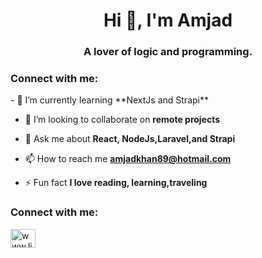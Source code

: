 <h1 align="center">Hi 👋, I'm Amjad</h1>
<h3 align="center">A lover of logic and programming.</h3>
<h3 align="left">Connect with me:</h3>
- 🌱 I’m currently learning **NextJs and Strapi**

- 👯 I’m looking to collaborate on **remote projects**

- 💬 Ask me about **React, NodeJs,Laravel,and Strapi**

- 📫 How to reach me **amjadkhan89@hotmail.com**

  
- ⚡ Fun fact **I love reading, learning,traveling**

<h3 align="left">Connect with me:</h3>
<p align="left">

<a href="https://linkedin.com/in/amjadgul" target="blank"><img align="center" src="https://media.licdn.com/dms/image/D4D35AQEKO_cIQsM77g/profile-framedphoto-shrink_100_100/0/1701323150053?e=1703851200&v=beta&t=emFk9L9K0ImyAsknc1juVWAp1X_RV-ZNffknb2oDo_c" alt="www.linkedin.com/in/amjadgul" height="30" width="40" /></a>
